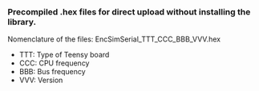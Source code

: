 ### Precompiled .hex files for direct upload without installing the library.

Nomenclature of the files:  EncSimSerial_TTT_CCC_BBB_VVV.hex

- TTT: Type of Teensy board  
- CCC: CPU frequency  
- BBB: Bus frequency  
- VVV: Version  
